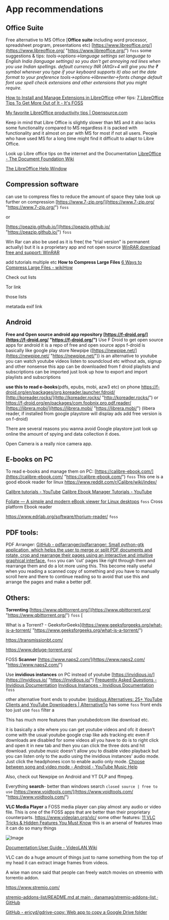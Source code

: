 # App recommendations

## Office Suite

Free alternative to MS Office [**Office suite** including word processor, spreadsheet program, presentations etc) [https://www.libreoffice.org/](https://www.libreoffice.org/ "https://www.libreoffice.org/") `foss` some suggestions & tips:
*tools->options->language settings 
set language to English India (language settings) so you don't get annoying red lines when you use Indian spellings. 
default currency INR (AltGr+4 will give you the ₹ symbol wherever you type if your keyboard supports it) 
also set the date format to your preference 
tools->options->librewriter->fonts
change default font 
use spell check extensions and other extensions that you might require.*

[How to Install and Manage Extensions in LibreOffice](https://www.howtogeek.com/281537/how-to-install-and-manage-extensions-in-libreoffice/ "https://www.howtogeek.com/281537/how-to-install-and-manage-extensions-in-libreoffice/") other tips: [7 LibreOffice Tips To Get More Out of It - It&#039;s FOSS](https://itsfoss.com/libreoffice-tips/ "https://itsfoss.com/libreoffice-tips/") 

[My favorite LibreOffice productivity tips | Opensource.com](https://opensource.com/article/21/9/libreoffice-tips "https://opensource.com/article/21/9/libreoffice-tips")

Keep in mind that Libre Office is slightly slower than MS and it also lacks some functionality compared to MS regardless it is packed with functionality and it almost on par with MS for most if not all users. People who have used MS for a long time might find it difficult to adapt to Libre Office. 

Look up Libre office tips on the internet and the Documentation [LibreOffice - The Document Foundation Wiki](https://wiki.documentfoundation.org/LibreOffice)

[The LibreOffice Help Window](https://help.libreoffice.org/latest/en-GB/text/shared/05/new_help.html)

## Compression software

can use to compress files to reduce the amount of space they take look up further on compression [https://www.7-zip.org/](https://www.7-zip.org/ "https://www.7-zip.org/") `foss`

or

[https://peazip.github.io/](https://peazip.github.io/ "https://peazip.github.io/") `foss` 

Win Rar can also be used as it is free( the "trial version" is permanent actually) but it is a proprietary app and not open source [WinRAR download free and support: WinRAR](https://www.win-rar.com/start.html?&L=0) 

add tutorials multiple etc **How to Compress Large Files** [6 Ways to Compress Large Files - wikiHow](https://www.wikihow.com/Compress-Large-Files "https://www.wikihow.com/Compress-Large-Files")

Check out lists 

Tor link  

those lists 

metatada exif link

## Android

**Free and Open source android app repository [https://f-droid.org/](https://f-droid.org/ "https://f-droid.org/")** Use F Droid to get open source apps for android 
it is a repo of free and open source apps 
f-droid is basically like google play store 
Newpipe ([https://newpipe.net/](https://newpipe.net/ "https://newpipe.net/")) is an alternative to youtube 
you can watch youtube videos listen to soundcloud etc without ads, signup and other nonsense this app can be downloaded from f droid
playlists and subscriptions can be imported just look up how to export and import playlists and subscriptions

**use this to read e-books**(pdfs, epubs, mobi, azw3 etc) on phone https://f-droid.org/en/packages/org.koreader.launcher.fdroid/ [http://koreader.rocks/](http://koreader.rocks/ "http://koreader.rocks/") or https://f-droid.org/en/packages/com.foobnix.pro.pdf.reader/ [https://librera.mobi/](https://librera.mobi/ "https://librera.mobi/") (libera reader, if installed from google playstore will display ads add free version is on f-droid)

There are several reasons you wanna avoid Google playstore just look up online the amount of spying and data collection it does. 

Open Camera is a really nice camera app.

## E-books on PC

To read e-books and manage them on PC: [https://calibre-ebook.com/](https://calibre-ebook.com/ "https://calibre-ebook.com/") `foss` This one is a good ebook reader for linux  https://www.reddit.com/r/Calibre/wiki/index/

[Calibre tutorials - YouTube](https://www.youtube.com/playlist?list=PLpBFpPslot-HQ3T1mO1SwWvsZZd7EX6Rv "https://www.youtube.com/playlist?list=PLpBFpPslot-HQ3T1mO1SwWvsZZd7EX6Rv") [Calibre Ebook Manager Tutorials - YouTube](https://www.youtube.com/playlist?list=PLBtzxLv3Luu4wRjS1v2nIreFhpzqEeRcF "https://www.youtube.com/playlist?list=PLBtzxLv3Luu4wRjS1v2nIreFhpzqEeRcF")

[Foliate — A simple and modern eBook viewer for Linux desktops](https://johnfactotum.github.io/foliate/ "https://johnfactotum.github.io/foliate/") `foss` Cross platform Ebook reader 

https://www.edrlab.org/software/thorium-reader/ `foss`

## PDF tools:

PDF Arranger: [GitHub - pdfarranger/pdfarranger: Small python-gtk application, which helps the user to merge or split PDF documents and rotate, crop and rearrange their pages using an interactive and intuitive graphical interface.](https://github.com/pdfarranger/pdfarranger#readme "https://github.com/pdfarranger/pdfarranger#readme") `foss` you can 'cut' pages like right through them and rearrange them and do a lot more using this. This become really useful when you reading a scanned copy of something and you have to manually scroll here and there to continue reading so to avoid that use this and arrange the pages and make a better pdf.

## Others:

**Torrenting** [https://www.qbittorrent.org/](https://www.qbittorrent.org/ "https://www.qbittorrent.org/") `foss` [

What is a Torrent? - GeeksforGeeks](https://www.geeksforgeeks.org/what-is-a-torrent/ "https://www.geeksforgeeks.org/what-is-a-torrent/") 

https://transmissionbt.com/ 

https://www.deluge-torrent.org/

FOSS **Scanner** [https://www.naps2.com/](https://www.naps2.com/ "https://www.naps2.com/") 

Use **invidious instances** on PC instead of youtube [https://invidious.io/](https://invidious.io/ "https://invidious.io/") [Frequently Asked Questions - Invidious Documentation](https://docs.invidious.io/faq/ "https://docs.invidious.io/faq/") [Invidious Instances - Invidious Documentation](https://docs.invidious.io/instances/ "https://docs.invidious.io/instances/") `foss` 

other alternative front ends to youtube: [Invidious Alternatives: 25+ YouTube Clients and YouTube Downloaders | AlternativeTo](https://alternativeto.net/software/invidious/ "https://alternativeto.net/software/invidious/") has some `foss` front ends too just use `foss` filter a

This has much more features than youtubedotcom like download etc.

it is basically a site where you can get youtube videos 
and ofc it doesn't come with the usual youtube google crap like ads tracking etc
even if downloads are disabled for some videos all you have to do is to right click and open it in new tab and then you can click the three dots and hit download. 
youtube music doesn't allow you to disable video playback but you can listen only to the audio using the invidious instances' audio mode. Just click the headphones icon to enable audio only mode. [Choose between song and video mode - Android - YouTube Music Help](https://support.google.com/youtubemusic/answer/6313574?hl=en&co=GENIE.Platform%3DAndroid "https://support.google.com/youtubemusic/answer/6313574?hl=en&co=GENIE.Platform%3DAndroid")

Also, check out Newpipe on Android and YT DLP and ffmpeg. 

Everything **search**- better than windows search `closed source | free to use` [https://www.voidtools.com/](https://www.voidtools.com/ "https://www.voidtools.com/")

**VLC Media Player** a FOSS media player can play almost any audio or video file. This is one of the FOSS apps that are better than their proprietary counterparts. https://www.videolan.org/vlc/ some other features: [11 VLC Tricks &amp; Hidden Features You Must Know](https://fossbytes.com/vlc-tricks-vlc-hidden-features/ "https://fossbytes.com/vlc-tricks-vlc-hidden-features/") this is an arsenal of features lmao it can do so many things 

![Image](https://media.discordapp.net/attachments/939232856985698334/974249735777038356/unknown.png?width=768&height=301) 

[Documentation:User Guide - VideoLAN Wiki](https://wiki.videolan.org/Documentation:User_Guide/)

VLC can do a huge amount of things just to name something from the top of my head it can extract image frames from videos.

A wise man once said that people can freely watch movies on streemio with torrentio addon.

https://www.stremio.com/ 

[stremio-addons-list/README.md at main · danamag/stremio-addons-list · GitHub](https://github.com/danamag/stremio-addons-list/blob/main/README.md)

[GitHub - ericyd/gdrive-copy: Web app to copy a Google Drive folder](https://github.com/ericyd/gdrive-copy#readme) 
